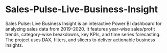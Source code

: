 # Sales-Pulse-Live-Business-Insight
Sales Pulse: Live Business Insight is an interactive Power BI dashboard for analyzing sales data from 2019–2020. It features year-wise sales/profit trends, category-wise breakdowns, key KPIs, and time series forecasting. The project uses DAX, filters, and slicers to deliver actionable business insights.
